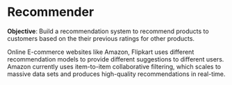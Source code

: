# Recommender

**Objective**: Build a recommendation system to recommend products to customers based on the their previous ratings for other products.

Online E-commerce websites like Amazon, Flipkart uses different recommendation models to provide different suggestions to different users. Amazon currently uses item-to-item collaborative filtering, which scales to massive data sets and produces high-quality recommendations in real-time.

